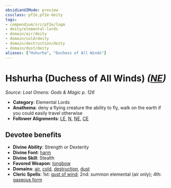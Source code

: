 ```yaml
---
obsidianUIMode: preview
cssclass: pf2e,pf2e-deity
tags:
- compendium/src/pf2e/logm
- deity/elemental-lords
- domain/air/deity
- domain/cold/deity
- domain/destruction/deity
- domain/dust/deity
aliases: ["Hshurha", "Duchess of All Winds"]
---
```

# Hshurha (Duchess of All Winds) *([NE](/rules/traits/neutral-evil-b1.md))*  
*Source: Lost Omens: Gods & Magic p. 126*  

- **Category**: Elemental Lords
- **Anathema**: deny a flying creature the ability to fly, walk on the earth if you could easily travel otherwise
- **Follower Alignments**: [LE](/rules/traits/lawful-evil-b1.md), [N](/rules/traits/neutral-b1.md), [NE](/rules/traits/neutral-evil-b1.md), [CE](/rules/traits/chaotic-evil-b1.md)

## Devotee benefits

- **Divine Ability**: Strength or Dexterity
- **Divine Font**: [harm](/compendium/spells/harm.md)
- **Divine Skill**: Stealth
- **Favored Weapon**: [longbow](/compendium/equipment/items/longbow.md)
- **Domains**: [air](/compendium/setting/domains.md#Air), [cold](/compendium/setting/domains.md#Cold), [destruction](/compendium/setting/domains.md#Destruction), [dust](/compendium/setting/domains.md#Dust)
- **Cleric Spells**: 1st: [gust of wind](/compendium/spells/gust-of-wind.md); 2nd: summon elemental (air only); 4th: [gaseous form](/compendium/spells/gaseous-form.md)